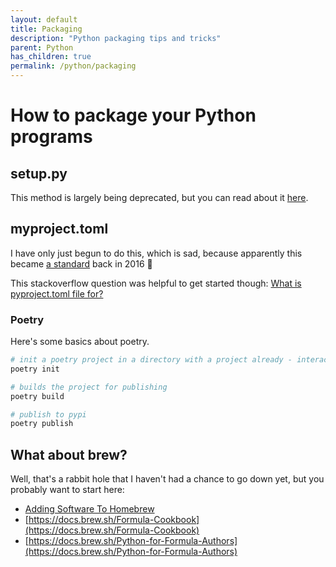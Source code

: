 ```yaml
---
layout: default
title: Packaging
description: "Python packaging tips and tricks"
parent: Python
has_children: true
permalink: /python/packaging
---
```


# How to package your Python programs

## setup.py
This method is largely being deprecated, but you can read about it [here][0].

## myproject.toml
I have only just begun to do this, which is sad, because apparently this
became [a standard][1] back in 2016 :facepalm:

This stackoverflow question was helpful to get started though:
[What is pyproject.toml file for?][2]

### Poetry

Here's some basics about poetry.
```bash
# init a poetry project in a directory with a project already - interactive
poetry init

# builds the project for publishing
poetry build

# publish to pypi
poetry publish
```

## What about brew?
Well, that's a rabbit hole that I haven't had a chance to go down yet, but you
probably want to start here:
- [Adding Software To Homebrew](https://docs.brew.sh/Adding-Software-to-Homebrew#formulae)
- [https://docs.brew.sh/Formula-Cookbook](https://docs.brew.sh/Formula-Cookbook)
- [https://docs.brew.sh/Python-for-Formula-Authors](https://docs.brew.sh/Python-for-Formula-Authors)

[0]: https://jessebot.github.io/onboardme/python/packaging/setuppy "setuppy"
[1]: https://peps.python.org/pep-0517/ "pep-0517"
[2]: https://stackoverflow.com/questions/62983756/what-is-pyproject-toml-file-for "What is pyproject.toml file for"
